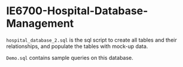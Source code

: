 # IE6700-Hospital-Database-Management

`hospital_database_2.sql` is the sql script to create all tables and their relationships, and populate the tables with mock-up data.

`Demo.sql` contains sample queries on this database.
